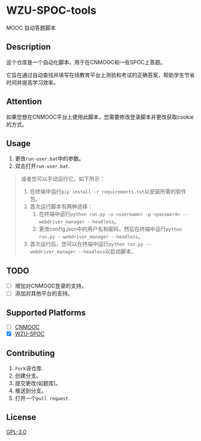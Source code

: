 # WZU-SPOC-tools

MOOC 自动答题脚本

## Description

这个仓库是一个自动化脚本，用于在CNMOOC和一些SPOC上答题。

它旨在通过自动查找并填写在线教育平台上测验和考试的正确答案，帮助学生节省时间并提高学习效率。

## Attention

如果您想在CNMOOC平台上使用此脚本，您需要修改登录脚本并更改获取cookie的方式。

## Usage

1. 更改`run-user.bat`中的参数。
2. 双击打开`run-user.bat`.

> 或者您可以手动运行它，如下所示：
>
> 1. 在终端中运行`pip install -r requirements.txt`以安装所需的软件包。
> 2. 首次运行脚本有两种选择：
>    1. 在终端中运行`python run.py -u <username> -p <password> --webdriver_manager --headless`。
>    2. 更改config.json中的用户名和密码，然后在终端中运行`python run.py --webdriver_manager --headless`。
> 3. 首次运行后，您可以在终端中运行`python run.py --webdriver_manager --headless`以启动脚本。

## TODO

- [ ] 增加对CNMOOC登录的支持。
- [ ] 添加对其他平台的支持。

## Supported Platforms

- [ ] [CNMOOC](https://www.cnmooc.org/)
- [x] [WZU-SPOC](http://spoc.wzu.edu.cn/)

## Contributing

1. `Fork`该仓库.
2. 创建分支。
3. 提交更改(如题库)。
4. 推送到分支。
5. 打开一个`pull request`.

## License

[GPL-3.0](https://choosealicense.com/licenses/gpl-3.0/)
